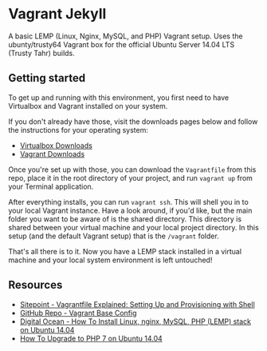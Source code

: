 # Vagrant Jekyll

A basic LEMP (Linux, Nginx, MySQL, and PHP) Vagrant setup.
Uses the ubunty/trusty64 Vagrant box for the official Ubuntu Server 14.04 LTS (Trusty Tahr) builds.

## Getting started

To get up and running with this environment, you first need to have Virtualbox and Vagrant installed on your system.

If you don't already have those, visit the downloads pages below and follow the instructions for your operating system:

* [Virtualbox Downloads](https://www.virtualbox.org/wiki/Downloads)
* [Vagrant Downloads](https://www.vagrantup.com/downloads.html)

Once you're set up with those, you can download the `Vagrantfile` from this repo, place it in the root directory of your project, and run `vagrant up` from your Terminal application.

After everything installs, you can run `vagrant ssh`. This will shell you in to your local Vagrant instance. Have a look around, if you'd like, but the main folder you want to be aware of is the shared directory. This directory is shared between your virtual machine and your local project directory. In this setup (and the default Vagrant setup) that is the `/vagrant` folder.

That's all there is to it. Now you have a LEMP stack installed in a virtual machine and your local system environment is left untouched!

## Resources

* [Sitepoint - Vagrantfile Explained: Setting Up and Provisioning with Shell](https://www.sitepoint.com/vagrantfile-explained-setting-provisioning-shell/)
* [GitHub Repo - Vagrant Base Config](https://github.com/sitepoint-editors/vagrant-base-config)
* [Digital Ocean - How To Install Linux, nginx, MySQL, PHP (LEMP) stack on Ubuntu 14.04](https://www.digitalocean.com/community/tutorials/how-to-install-linux-nginx-mysql-php-lemp-stack-on-ubuntu-14-04)
* [How To Upgrade to PHP 7 on Ubuntu 14.04](https://www.digitalocean.com/community/tutorials/how-to-upgrade-to-php-7-on-ubuntu-14-04)
